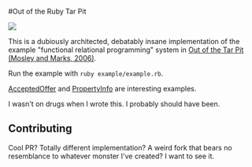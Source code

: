 #Out of the Ruby Tar Pit

![](http://i.imgur.com/wF8vC6a.gif)

This is a dubiously architected, debatably insane implementation of the example "functional relational programming" system in [Out of the Tar Pit (Mosley and Marks, 2006)](http://shaffner.us/cs/papers/tarpit.pdf).

Run the example with `ruby example/example.rb`.

[AcceptedOffer](example/derived-relations/accepted-offer.rb) and [PropertyInfo](example/derived-relations/property-info.rb) are interesting examples.

I wasn't on drugs when I wrote this. I probably should have been.


## Contributing

Cool PR? Totally different implementation? A weird fork that bears no resemblance to whatever monster I've created? I want to see it.



